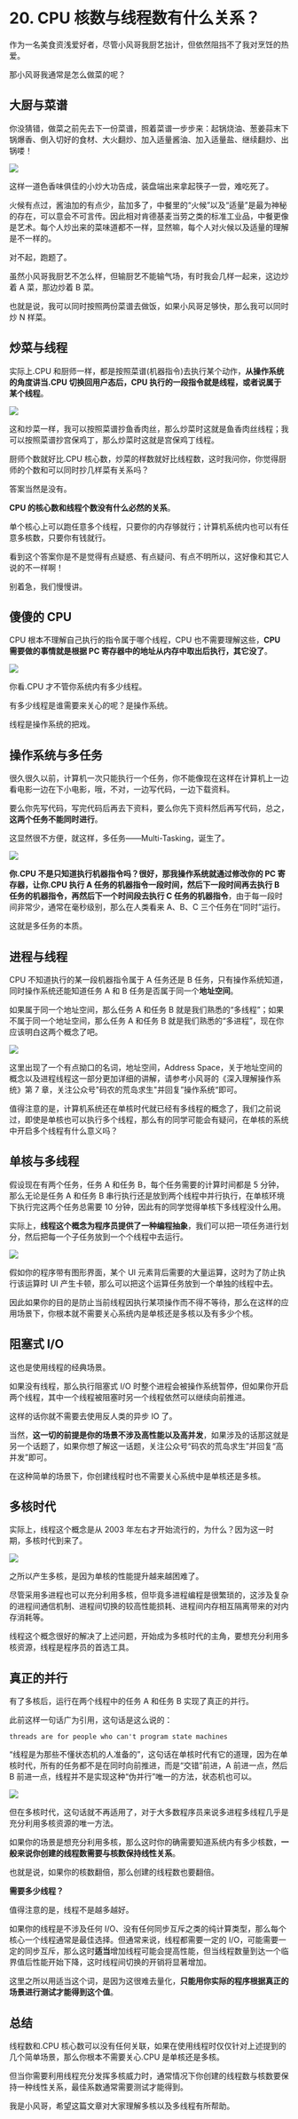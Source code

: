 # 20. CPU 核数与线程数有什么关系？

作为一名美食资浅爱好者，尽管小风哥我厨艺拙计，但依然阻挡不了我对烹饪的热爱。

那小风哥我通常是怎么做菜的呢？

## 大厨与菜谱

你没猜错，做菜之前先去下一份菜谱，照着菜谱一步步来：起锅烧油、葱姜蒜末下锅爆香、倒入切好的食材、大火翻炒、加入适量酱油、加入适量盐、继续翻炒、出锅喽！

![](.gitbook/assets/20_1.jpg)

这样一道色香味俱佳的小炒大功告成，装盘端出来拿起筷子一尝，难吃死了。

火候有点过，酱油加的有点少，盐加多了，中餐里的“火候”以及“适量”是最为神秘的存在，可以意会不可言传。因此相对肯德基麦当劳之类的标准工业品，中餐更像是艺术。每个人炒出来的菜味道都不一样，显然嘛，每个人对火候以及适量的理解是不一样的。

对不起，跑题了。

虽然小风哥我厨艺不怎么样，但输厨艺不能输气场，有时我会几样一起来，这边炒着 A 菜，那边炒着 B 菜。

也就是说，我可以同时按照两份菜谱去做饭，如果小风哥足够快，那么我可以同时炒 N 样菜。

## 炒菜与线程

实际上.CPU 和厨师一样，都是按照菜谱(机器指令)去执行某个动作，**从操作系统的角度讲当.CPU 切换回用户态后，CPU 执行的一段指令就是线程，或者说属于某个线程**。

![](.gitbook/assets/20_2.jpg)

这和炒菜一样，我可以按照菜谱抄鱼香肉丝，那么炒菜时这就是鱼香肉丝线程；我可以按照菜谱抄宫保鸡丁，那么炒菜时这就是宫保鸡丁线程。

厨师个数就好比.CPU 核心数，炒菜的样数就好比线程数，这时我问你，你觉得厨师的个数和可以同时抄几样菜有关系吗？

答案当然是没有。

**CPU 的核心数和线程个数没有什么必然的关系**。

单个核心上可以跑任意多个线程，只要你的内存够就行；计算机系统内也可以有任意多核数，只要你有钱就行。

看到这个答案你是不是觉得有点疑惑、有点疑问、有点不明所以，这好像和其它人说的不一样啊！

别着急，我们慢慢讲。

## 傻傻的 CPU

CPU 根本不理解自己执行的指令属于哪个线程，CPU 也不需要理解这些，**CPU 需要做的事情就是根据 PC 寄存器中的地址从内存中取出后执行，其它没了**。

![](.gitbook/assets/20_3.jpg)

你看.CPU 才不管你系统内有多少线程。

有多少线程是谁需要来关心的呢？是操作系统。

线程是操作系统的把戏。

## 操作系统与多任务

很久很久以前，计算机一次只能执行一个任务，你不能像现在这样在计算机上一边看电影一边在下小电影，哦，不对，一边写代码，一边下载资料。

要么你先写代码，写完代码后再去下资料，要么你先下资料然后再写代码，总之，**这两个任务不能同时进行**。

这显然很不方便，就这样，多任务——Multi-Tasking，诞生了。

![](.gitbook/assets/20_4.jpg)

**你.CPU 不是只知道执行机器指令吗？很好，那我操作系统就通过修改你的 PC 寄存器，让你.CPU 执行 A 任务的机器指令一段时间，然后下一段时间再去执行 B 任务的机器指令，再然后下一个时间段去执行 C 任务的机器指令**，由于每一段时间非常少，通常在毫秒级别，那么在人类看来 A、B、C 三个任务在“同时”运行。

这就是多任务的本质。

## 进程与线程

CPU 不知道执行的某一段机器指令属于 A 任务还是 B 任务，只有操作系统知道，同时操作系统还能知道任务 A 和 B 任务是否属于同一个**地址空间**。

如果属于同一个地址空间，那么任务 A 和任务 B 就是我们熟悉的“多线程”；如果不属于同一个地址空间，那么任务 A 和任务 B 就是我们熟悉的“多进程”，现在你应该明白这两个概念了吧。

![](.gitbook/assets/20_5.jpg)

这里出现了一个有点拗口的名词，地址空间，Address Space，关于地址空间的概念以及进程线程这一部分更加详细的讲解，请参考小风哥的《深入理解操作系统》第 7 章，关注公众号"码农的荒岛求生"并回复”操作系统“即可。

值得注意的是，计算机系统还在单核时代就已经有多线程的概念了，我们之前说过，即使是单核也可以执行多个线程，那么有的同学可能会有疑问，在单核的系统中开启多个线程有什么意义吗？

## 单核与多线程

假设现在有两个任务，任务 A 和任务 B，每个任务需要的计算时间都是 5 分钟，那么无论是任务 A 和任务 B 串行执行还是放到两个线程中并行执行，在单核环境下执行完这两个任务总需要 10 分钟，因此有的同学觉得单核下多线程没什么用。

实际上，**线程这个概念为程序员提供了一种编程抽象**，我们可以把一项任务进行划分，然后把每一个子任务放到一个个线程中去运行。

![](.gitbook/assets/20_6.jpg)

假如你的程序带有图形界面，某个 UI 元素背后需要的大量运算，这时为了防止执行该运算时 UI 产生卡顿，那么可以把这个运算任务放到一个单独的线程中去。

因此如果你的目的是防止当前线程因执行某项操作而不得不等待，那么在这样的应用场景下，你根本就不需要关心系统内是单核还是多核以及有多少个核。

## 阻塞式 I/O

这也是使用线程的经典场景。

如果没有线程，那么执行阻塞式 I/O 时整个进程会被操作系统暂停，但如果你开启两个线程，其中一个线程被阻塞时另一个线程依然可以继续向前推进。

这样的话你就不需要去使用反人类的异步 IO 了。

当然，**这一切的前提是你的场景不涉及高性能以及高并发**，如果涉及的话那这就是另一个话题了，如果你想了解这一话题，关注公众号“码农的荒岛求生”并回复“高并发”即可。

在这种简单的场景下，你创建线程时也不需要关心系统中是单核还是多核。

## 多核时代

实际上，线程这个概念是从 2003 年左右才开始流行的，为什么？因为这一时期，多核时代到来了。

![](.gitbook/assets/20_7.jpg)

之所以产生多核，是因为单核的性能提升越来越困难了。

尽管采用多进程也可以充分利用多核，但毕竟多进程编程是很繁琐的，这涉及复杂的进程间通信机制、进程间切换的较高性能损耗、进程间内存相互隔离带来的对内存消耗等。

线程这个概念很好的解决了上述问题，开始成为多核时代的主角，要想充分利用多核资源，线程是程序员的首选工具。

## 真正的并行

有了多核后，运行在两个线程中的任务 A 和任务 B 实现了真正的并行。

此前这样一句话广为引用，这句话是这么说的：

```
threads are for people who can't program state machines
```

“线程是为那些不懂状态机的人准备的”，这句话在单核时代有它的道理，因为在单核时代，所有的任务都不是在同时向前推进，而是“交错”前进，A 前进一点，然后 B 前进一点，线程并不是实现这种“伪并行”唯一的方法，状态机也可以。

![](.gitbook/assets/20_8.jpg)

但在多核时代，这句话就不再适用了，对于大多数程序员来说多进程多线程几乎是充分利用多核资源的唯一方法。

如果你的场景是想充分利用多核，那么这时你的确需要知道系统内有多少核数，**一般来说你创建的线程数需要与核数保持线性关系**。

也就是说，如果你的核数翻倍，那么创建的线程数也要翻倍。

**需要多少线程？**

值得注意的是，线程不是越多越好。

如果你的线程是不涉及任何 I/O、没有任何同步互斥之类的纯计算类型，那么每个核心一个线程通常是最佳选择。但通常来说，线程都需要一定的 I/O，可能需要一定的同步互斥，那么这时**适当**增加线程可能会提高性能，但当线程数量到达一个临界值后性能开始下降，这时线程间切换的开销将显著增加。

这里之所以用适当这个词，是因为这很难去量化，**只能用你实际的程序根据真正的场景进行测试才能得到这个值**。

## 总结

线程数和.CPU 核心数可以没有任何关联，如果在使用线程时仅仅针对上述提到的几个简单场景，那么你根本不需要关心.CPU 是单核还是多核。

但当你需要利用线程充分发挥多核威力时，通常情况下你创建的线程数与核数要保持一种线性关系，最佳系数通常需要测试才能得到。

我是小风哥，希望这篇文章对大家理解多核以及多线程有所帮助。
